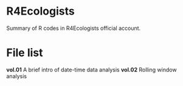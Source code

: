 # R4Ecologists
Summary of R codes in R4Ecologists official account.

# File list

**vol.01** A brief intro of date-time data analysis
**vol.02** Rolling window analysis
